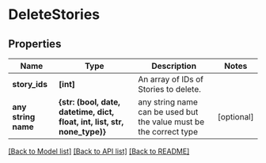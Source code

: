 # DeleteStories

## Properties
Name | Type | Description | Notes
------------ | ------------- | ------------- | -------------
**story_ids** | **[int]** | An array of IDs of Stories to delete. | 
**any string name** | **{str: (bool, date, datetime, dict, float, int, list, str, none_type)}** | any string name can be used but the value must be the correct type | [optional]

[[Back to Model list]](../README.md#documentation-for-models) [[Back to API list]](../README.md#documentation-for-api-endpoints) [[Back to README]](../README.md)


